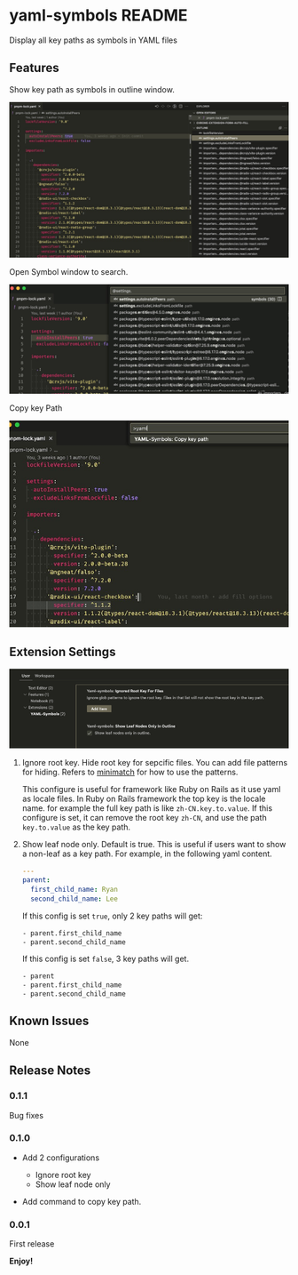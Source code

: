 # yaml-symbols README

Display all key paths as symbols in YAML files

## Features

Show key path as symbols in outline window.

![outline](outline.jpg)

Open Symbol window to search.

![Quick Search](quick-search.jpg)

Copy key Path

![Copy Key](copy-key-path.jpg)

## Extension Settings

![Config](config.png)

1.  Ignore root key. Hide root key for sepcific files. You can add file patterns for hiding. Refers to [minimatch](https://github.com/isaacs/minimatch) for how to use the patterns.

    This configure is useful for framework like Ruby on Rails as it use yaml as locale files.
    In Ruby on Rails framework the top key is the locale name. for example the full key path is like `zh-CN.key.to.value`.
    If this configure is set, it can remove the root key `zh-CN`, and use the path `key.to.value` as the key path.

1.  Show leaf node only. Default is true.
    This is useful if users want to show a non-leaf as a key path.
    For example, in the following yaml content.

    ```yaml
    ---
    parent:
      first_child_name: Ryan
      second_child_name: Lee
    ```

    If this config is set `true`, only 2 key paths will get:

        - parent.first_child_name
        - parent.second_child_name

    If this config is set `false`, 3 key paths will get.

        - parent
        - parent.first_child_name
        - parent.second_child_name

## Known Issues

None

## Release Notes

### 0.1.1

Bug fixes

### 0.1.0

- Add 2 configurations

  - Ignore root key
  - Show leaf node only

- Add command to copy key path.

### 0.0.1

First release

**Enjoy!**
